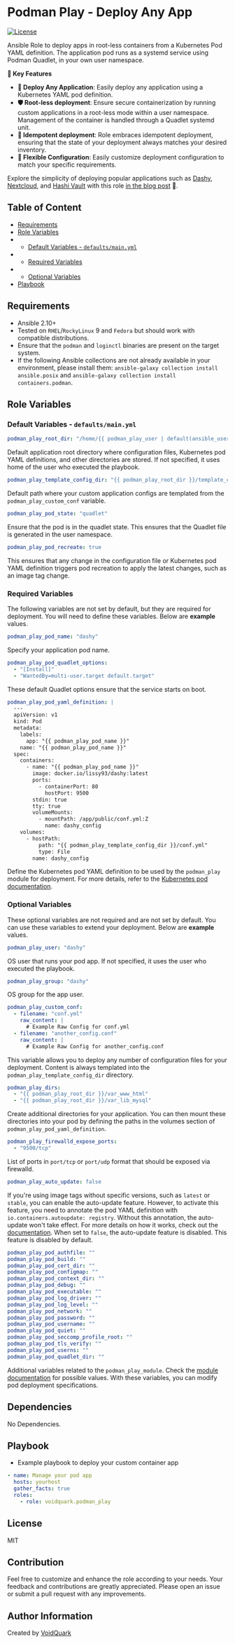 # Podman Play - Deploy Any App

[![License](https://img.shields.io/github/license/voidquark/podman_play)](LICENSE)

Ansible Role to deploy apps in root-less containers from a Kubernetes Pod YAML definition. The application pod runs as a systemd service using Podman Quadlet, in your own user namespace.

**🔑 Key Features**
- **🚀 Deploy Any Application**: Easily deploy any application using a Kubernetes YAML pod definition.
- **🛡️ Root-less deployment**: Ensure secure containerization by running custom applications in a root-less mode within a user namespace. Management of the container is handled through a Quadlet systemd unit.
- **🔄 Idempotent deployment**: Role embraces idempotent deployment, ensuring that the state of your deployment always matches your desired inventory.
- **🧩 Flexible Configuration**: Easily customize deployment configuration to match your specific requirements.

Explore the simplicity of deploying popular applications such as [Dashy](https://dashy.to/), [Nextcloud](https://nextcloud.com/), and [Hashi Vault](https://www.vaultproject.io/) with this role [in the blog post](https://voidquark.com/blog/podman-play-to-deploy-any-app) 📢.

## Table of Content

- [Requirements](#requirements)
- [Role Variables](#role-variables)
- - [Default Variables - `defaults/main.yml`](#default-variables---defaultsmainyml)
- - [Required Variables](#required-variables)
- - [Optional Variables](#optional-variables)
- [Playbook](#playbook)

## Requirements

- Ansible 2.10+
- Tested on `RHEL`/`RockyLinux` 9 and `Fedora` but should work with compatible distributions.
- Ensure that the `podman` and `loginctl` binaries are present on the target system.
- If the following Ansible collections are not already available in your environment, please install them: `ansible-galaxy collection install ansible.posix` and `ansible-galaxy collection install containers.podman`.

## Role Variables

### Default Variables - `defaults/main.yml`

```yaml
podman_play_root_dir: "/home/{{ podman_play_user | default(ansible_user_id) }}/{{ podman_play_pod_name }}"
```
Default application root directory where configuration files, Kubernetes pod YAML definitions, and other directories are stored. If not specified, it uses home of the user who executed the playbook.

```yaml
podman_play_template_config_dir: "{{ podman_play_root_dir }}/template_configs"
```
Default path where your custom application configs are templated from the `podman_play_custom_conf` variable.

```yaml
podman_play_pod_state: "quadlet"
```
Ensure that the pod is in the quadlet state. This ensures that the Quadlet file is generated in the user namespace.

```yaml
podman_play_pod_recreate: true
```
This ensures that any change in the configuration file or Kubernetes pod YAML definition triggers pod recreation to apply the latest changes, such as an image tag change.

### Required Variables

The following variables are not set by default, but they are required for deployment. You will need to define these variables. Below are **example** values.

```yaml
podman_play_pod_name: "dashy"
```
Specify your application pod name.

```yaml
podman_play_pod_quadlet_options:
  - "[Install]"
  - "WantedBy=multi-user.target default.target"
```
These default Quadlet options ensure that the service starts on boot.

```yaml
podman_play_pod_yaml_definition: |
  ---
  apiVersion: v1
  kind: Pod
  metadata:
    labels:
      app: "{{ podman_play_pod_name }}"
    name: "{{ podman_play_pod_name }}"
  spec:
    containers:
      - name: "{{ podman_play_pod_name }}"
        image: docker.io/lissy93/dashy:latest
        ports:
          - containerPort: 80
            hostPort: 9500
        stdin: true
        tty: true
        volumeMounts:
          - mountPath: /app/public/conf.yml:Z
            name: dashy_config
    volumes:
      - hostPath:
          path: "{{ podman_play_template_config_dir }}/conf.yml"
          type: File
        name: dashy_config
```
Define the Kubernetes pod YAML definition to be used by the `podman_play` module for deployment. For more details, refer to the [Kubernetes pod documentation](https://kubernetes.io/docs/concepts/workloads/pods/).

### Optional Variables

These optional variables are not required and are not set by default. You can use these variables to extend your deployment. Below are **example** values.

```yaml
podman_play_user: "dashy"
```
OS user that runs your pod app. If not specified, it uses the user who executed the playbook.

```yaml
podman_play_group: "dashy"
```
OS group for the app user.

```yaml
podman_play_custom_conf:
  - filename: "conf.yml"
    raw_content: |
      # Example Raw Config for conf.yml
  - filename: "another_config.conf"
    raw_content: |
      # Example Raw Config for another_config.conf
```
This variable allows you to deploy any number of configuration files for your deployment. Content is always templated into the `podman_play_template_config_dir` directory.

```yaml
podman_play_dirs:
  - "{{ podman_play_root_dir }}/var_www_html"
  - "{{ podman_play_root_dir }}/var_lib_mysql"
```
Create additional directories for your application. You can then mount these directories into your pod by defining the paths in the volumes section of `podman_play_pod_yaml_definition`.

```yaml
podman_play_firewalld_expose_ports:
  - "9500/tcp"
```
List of ports in `port/tcp` or `port/udp` format that should be exposed via firewalld.

```yaml
podman_play_auto_update: false
```
If you're using image tags without specific versions, such as `latest` or `stable`, you can enable the auto-update feature. However, to activate this feature, you need to annotate the pod YAML definition with `io.containers.autoupdate: registry`. Without this annotation, the auto-update won't take effect. For more details on how it works, check out the [documentation](https://docs.podman.io/en/latest/markdown/podman-auto-update.1.html#auto-updates-and-kubernetes-yaml).
When set to `false`, the auto-update feature is disabled. This feature is disabled by default.

```yaml
podman_play_pod_authfile: ""
podman_play_pod_build: ""
podman_play_pod_cert_dir: ""
podman_play_pod_configmap: ""
podman_play_pod_context_dir: ""
podman_play_pod_debug: ""
podman_play_pod_executable: ""
podman_play_pod_log_driver: ""
podman_play_pod_log_level: ""
podman_play_pod_network: ""
podman_play_pod_password: ""
podman_play_pod_username: ""
podman_play_pod_quiet: ""
podman_play_pod_seccomp_profile_root: ""
podman_play_pod_tls_verify: ""
podman_play_pod_userns: ""
podman_play_pod_quadlet_dir: ""
```
Additional variables related to the `podman_play_module`. Check the [module documentation](https://docs.ansible.com/ansible/latest/collections/containers/podman/podman_play_module.html) for possible values.
With these variables, you can modify pod deployment specifications.

## Dependencies

No Dependencies.

## Playbook

* Example playbook to deploy your custom container app

```yaml
- name: Manage your pod app
  hosts: yourhost
  gather_facts: true
  roles:
    - role: voidquark.podman_play
```

## License

MIT

## Contribution

Feel free to customize and enhance the role according to your needs. Your feedback and contributions are greatly appreciated. Please open an issue or submit a pull request with any improvements.

## Author Information

Created by [VoidQuark](https://voidquark.com)
